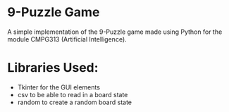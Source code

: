 # 9-Puzzle Game
 
A simple implementation of the 9-Puzzle game made using Python for the module CMPG313 (Artificial Intelligence).

# Libraries Used: 
 - Tkinter for the GUI elements
 - csv to be able to read in a board state
 - random to create a random board state

